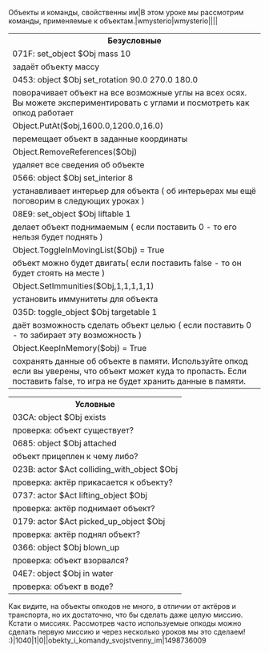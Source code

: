 Объекты и команды, свойственны им|В этом уроке мы рассмотрим команды, применяемые к объектам.|wmysterio|wmysterio||||<table class="table table-striped table-bordered"><tbody>
<tr><th colspan="2" class="text-center">Безусловные</th></tr>
<tr><td>071F: set_object $Obj mass 10</td></tr>
<tr><td>задаёт объекту массу</td></tr>
<tr><td>0453: object $Obj set_rotation 90.0 270.0 180.0</td></tr>
<tr><td>поворачивает объект на все возможные углы на всех осях. Вы можете экспериментировать с углами и посмотреть как опкод работает</td></tr>
<tr><td>Object.PutAt($obj,1600.0,1200.0,16.0)</td></tr>
<tr><td>перемещает объект в заданные координаты</td></tr>
<tr><td>Object.RemoveReferences($Obj)</td></tr>
<tr><td>удаляет все сведения об объекте</td></tr>
<tr><td>0566: object $Obj set_interior 8</td></tr>
<tr><td>устанавливает интерьер для объекта ( об интерьерах мы ещё поговорим в следующих уроках )</td></tr>
<tr><td>08E9: set_object $Obj liftable 1</td></tr>
<tr><td>делает объект поднимаемым ( если поставить 0 - то его нельзя будет поднять )</td></tr>
<tr><td>Object.ToggleInMovingList($Obj) = True</td></tr>
<tr><td>объект можно будет двигать( если поставить false - то он будет стоять на месте )</td></tr>
<tr><td>Object.SetImmunities($Obj,1,1,1,1,1)</td></tr>
<tr><td>установить иммунитеты для объекта</td></tr>
<tr><td>035D: toggle_object $Obj targetable 1</td></tr>
<tr><td>даёт возможность сделать объект целью ( если поставить 0 - то забирает эту возможность )</td></tr>
<tr><td>Object.KeepInMemory($obj) = True</td></tr>
<tr><td>сохранять данные об объекте в памяти. Используйте опкод если вы уверены, что объект может куда то пропасть. Если поставить false, то игра не будет хранить данные в памяти.</td></tr>
</tbody></table>

<table class="table table-striped table-bordered"><tbody>
<tr><th colspan="2" class="text-center">Условные</th></tr>
<tr><td>03CA: object $Obj exists</td></tr>
<tr><td>проверка: объект существует?</td></tr>
<tr><td>0685: object $Obj attached</td></tr>
<tr><td>объект прицеплен к чему либо?</td></tr>
<tr><td>023B: actor $Act colliding_with_object $Obj</td></tr>
<tr><td>проверка: актёр прикасается к объекту?</td></tr>
<tr><td>0737: actor $Act lifting_object $Obj</td></tr>
<tr><td>проверка: актёр поднимает объект?</td></tr>
<tr><td>0179: actor $Act picked_up_object $Obj</td></tr>
<tr><td>проверка: актёр поднял объект?</td></tr>
<tr><td>0366: object $Obj blown_up</td></tr>
<tr><td>проверка: объект взорвался?</td></tr>
<tr><td>04E7: object $Obj in water</td></tr>
<tr><td>проверка: объект в воде?</td></tr>
</tbody></table>

Как видите, на объекты опкодов не много, в отличии от актёров и транспорта, но их достаточно, что бы сделать даже целую миссию. Кстати о миссиях. Рассмотрев часто используемые опкоды можно сделать первую миссию и через несколько уроков мы это сделаем! :)|1040|1|0||obekty_i_komandy_svojstvenny_im|1498736009